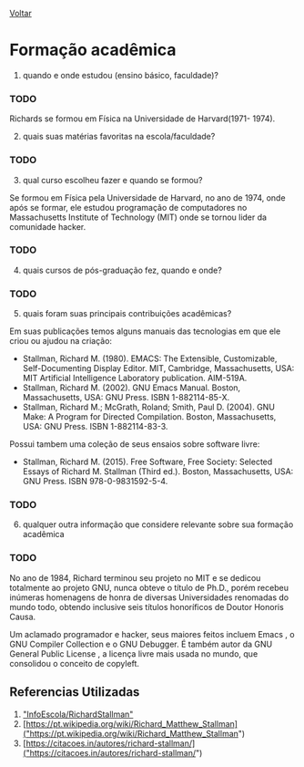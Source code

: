 [Voltar](intro.md)

Formação acadêmica
====



1. quando e onde estudou (ensino básico, faculdade)?
### TODO
Richards se formou em Física na Universidade de Harvard(1971- 1974).

2. quais suas matérias favoritas na escola/faculdade?
### TODO

3. qual curso escolheu fazer e quando se formou?

Se formou em Física pela Universidade de Harvard, no ano de 1974, onde após se formar, ele estudou programação de computadores no Massachusetts Institute of Technology (MIT) onde se tornou lider da comunidade hacker.

### TODO
4. quais cursos de pós-graduação fez, quando e onde?
### TODO
5. quais foram suas principais contribuições acadêmicas?

Em suas publicações temos alguns manuais das tecnologias em que ele criou ou ajudou na criação:
- Stallman, Richard M. (1980). EMACS: The Extensible, Customizable, Self-Documenting Display Editor. MIT, Cambridge, Massachusetts, USA: MIT Artificial Intelligence Laboratory publication. AIM-519A.
- Stallman, Richard M. (2002). GNU Emacs Manual. Boston, Massachusetts, USA: GNU Press. ISBN 1-882114-85-X.
- Stallman, Richard M.; McGrath, Roland; Smith, Paul D. (2004). GNU Make: A Program for Directed Compilation. Boston, Massachusetts, USA: GNU Press. ISBN 1-882114-83-3.

Possui tambem uma coleção de seus ensaios sobre software livre:
- Stallman, Richard M. (2015). Free Software, Free Society: Selected Essays of Richard M. Stallman (Third ed.). Boston, Massachusetts, USA: GNU Press. ISBN 978-0-9831592-5-4.

### TODO
6. qualquer outra informação que considere relevante sobre sua formação acadêmica
### TODO

No ano de 1984, Richard terminou seu projeto no MIT e se dedicou totalmente ao projeto GNU, nunca obteve o título de Ph.D., porém recebeu inúmeras homenagens de honra de diversas Universidades renomadas do mundo todo, obtendo inclusive seis títulos honoríficos de Doutor Honoris Causa.

Um aclamado programador e hacker, seus maiores feitos incluem Emacs , o GNU Compiler Collection e o GNU Debugger. É também autor da GNU General Public License , a licença livre mais usada no mundo, que consolidou o conceito de copyleft.









## Referencias Utilizadas
1. ["InfoEscola/RichardStallman"]("https://www.infoescola.com/biografias/richard-stallman/")
2. [https://pt.wikipedia.org/wiki/Richard_Matthew_Stallman]("https://pt.wikipedia.org/wiki/Richard_Matthew_Stallman")
3. [https://citacoes.in/autores/richard-stallman/]("https://citacoes.in/autores/richard-stallman/")
